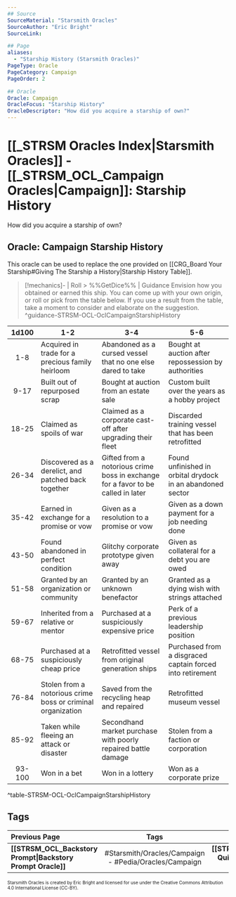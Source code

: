 ```yaml
---
## Source
SourceMaterial: "Starsmith Oracles"
SourceAuthor: "Eric Bright"
SourceLink: 

## Page
aliases:
  - "Starship History (Starsmith Oracles)"
PageType: Oracle
PageCategory: Campaign
PageOrder: 2

## Oracle
Oracle: Campaign
OracleFocus: "Starship History"
OracleDescriptor: "How did you acquire a starship of own?"
---
```

# [[_STRSM Oracles Index|Starsmith Oracles]] - [[_STRSM_OCL_Campaign Oracles|Campaign]]: Starship History
How did you acquire a starship of own?

## Oracle: Campaign Starship History
This oracle can be used to replace the one provided on [[CRG_Board Your Starship#Giving The Starship a History|Starship History Table]].

> [!mechanics]- | Roll > %%GetDice%% | Guidance
> Envision how you obtained or earned this ship. You can come up with your own origin, or roll or pick from the table below. If you use a result from the table, take a moment to consider and elaborate on the suggestion. ^guidance-STRSM-OCL-OclCampaignStarshipHistory

| 1d100 | 1-2 | 3-4 | 5-6 |
| :---: | --- | --- | --- |
| 1-8 | Acquired in trade for a precious family heirloom | Abandoned as a cursed vessel that no one else dared to take | Bought at auction after repossession by authorities |
| 9-17 | Built out of repurposed scrap | Bought at auction from an estate sale | Custom built over the years as a hobby project |
| 18-25 | Claimed as spoils of war | Claimed as a corporate cast-off after upgrading their fleet | Discarded training vessel that has been retrofitted |
| 26-34 | Discovered as a derelict, and patched back together | Gifted from a notorious crime boss in exchange for a favor to be called in later | Found unfinished in orbital drydock in an abandoned sector |
| 35-42 | Earned in exchange for a promise or vow | Given as a resolution to a promise or vow | Given as a down payment for a job needing done |
| 43-50 | Found abandoned in perfect condition | Glitchy corporate prototype given away | Given as collateral for a debt you are owed |
| 51-58 | Granted by an organization or community | Granted by an unknown benefactor | Granted as a dying wish with strings attached |
| 59-67 | Inherited from a relative or mentor | Purchased at a suspiciously expensive price | Perk of a previous leadership position |
| 68-75 | Purchased at a suspiciously cheap price | Retrofitted vessel from original generation ships | Purchased from a disgraced captain forced into retirement |
| 76-84 | Stolen from a notorious crime boss or criminal organization | Saved from the recycling heap and repaired | Retrofitted museum vessel |
| 85-92 | Taken while fleeing an attack or disaster | Secondhand market purchase with poorly repaired battle damage | Stolen from a faction or corporation |
| 93-100 | Won in a bet | Won in a lottery | Won as a corporate prize |
^table-STRSM-OCL-OclCampaignStarshipHistory

## Tags
| Previous Page | Tags | Next Page | 
| :--- | :---: | ---: |
| **[[STRSM_OCL_Backstory Prompt\|Backstory Prompt Oracle]]** | #Starsmith/Oracles/Campaign - #Pedia/Oracles/Campaign | **[[STRSM_OCL_Starship Quirk\|Starship Quirks Oracle]]** |

<font size=-2>Starsmith Oracles is created by Eric Bright and licensed for use under the Creative Commons Attribution 4.0 International License (CC-BY).</font>